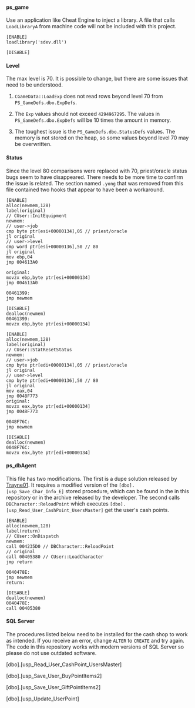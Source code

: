 #### ps_game

Use an application like Cheat Engine to inject a library. A file that calls `LoadLibraryA` from machine code will not be included with this project.

```
[ENABLE]
loadlibrary('sdev.dll')

[DISABLE]
```

#### Level

The max level is 70. It is possible to change, but there are some issues that need to be understood.

1. `CGameData::LoadExp` does not read rows beyond level 70 from `PS_GameDefs.dbo.ExpDefs`.

2. The `Exp` values should not exceed `4294967295`. The values in `PS_GameDefs.dbo.ExpDefs` will be 10 times the amount in memory.

3. The toughest issue is the `PS_GameDefs.dbo.StatusDefs` values. The memory is not stored on the heap, so some values beyond level 70 may be overwritten.

#### Status

Since the level 80 comparisons were replaced with 70, priest/oracle status bugs seem to have disappeared. There needs to be more time to confirm the issue is related. The section named `.yong` that was removed from this file contained two hooks that appear to have been a workaround.

```
[ENABLE]
alloc(newmem,128)
label(original)
// CUser::InitEquipment
newmem:
// user->job
cmp byte ptr[esi+00000134],05 // priest/oracle
jl original
// user->level
cmp word ptr[esi+00000136],50 // 80
jl original
mov ebp,04
jmp 004613A0

original:
movzx ebp,byte ptr[esi+00000134]
jmp 004613A0

00461399:
jmp newmem

[DISABLE]
dealloc(newmem)
00461399:
movzx ebp,byte ptr[esi+00000134]

```

```
[ENABLE]
alloc(newmem,128)
label(original)
// CUser::StatResetStatus
newmem:
// user->job
cmp byte ptr[edi+00000134],05 // priest/oracle
jl original
// user->level
cmp byte ptr[edi+00000136],50 // 80
jl original
mov eax,04
jmp 0048F773
original:
movzx eax,byte ptr[edi+00000134]
jmp 0048F773

0048F76C:
jmp newmem

[DISABLE]
dealloc(newmem)
0048F76C:
movzx eax,byte ptr[edi+00000134]
```

#### ps_dbAgent

This file has two modifications. The first is a dupe solution released by [Trayne01](https://www.elitepvpers.com/forum/shaiya-pserver-guides-releases/3798719-release-episode-5-4-packet-based-dupe-fix.html). It requires a modified version of the `[dbo].[usp_Save_Char_Info_E]` stored procedure, which can be found in the in this repository or in the archive released by the developer. The second calls `DBCharacter::ReloadPoint` which executes `[dbo].[usp_Read_User_CashPoint_UsersMaster]` get the user's cash points.

```
[ENABLE]
alloc(newmem,128)
label(return)
// CUser::OnDispatch
newmem:
call 004235D0 // DBCharacter::ReloadPoint
// original
call 00405380 // CUser::LoadCharacter
jmp return

0040478E:
jmp newmem
return:

[DISABLE]
dealloc(newmem)
0040478E:
call 00405380
```

#### SQL Server

The procedures listed below need to be installed for the cash shop to work as intended. If you receive an error, change `ALTER` to `CREATE` and try again. The code in this repository works with modern versions of SQL Server so please do not use outdated software.

[dbo].[usp_Read_User_CashPoint_UsersMaster]

[dbo].[usp_Save_User_BuyPointItems2]

[dbo].[usp_Save_User_GiftPointItems2]

[dbo].[usp_Update_UserPoint]
